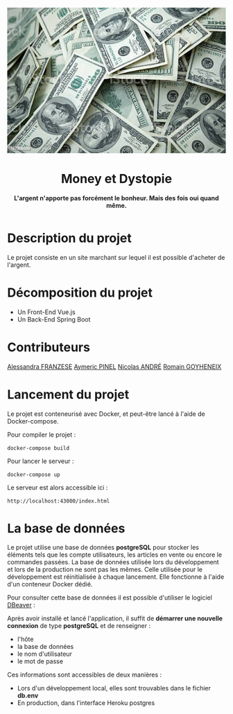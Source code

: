 <div align="center" style="margin-bottom:50px">

[![Money et Dystopie](moneyetdystopie-logo.jpg)](https://github.com/M2DL-IVVQ-DevOps/ivvq-projet-2021-money-et-dystopie)

# **Money et Dystopie**

**L'argent n'apporte pas forcément le bonheur. Mais des fois oui quand même.**

</div>

# Description du projet

Le projet consiste en un site marchant sur lequel il est possible d'acheter de l'argent.

# Décomposition du projet

* Un Front-End Vue.js
* Un Back-End Spring Boot

# Contributeurs

[Alessandra FRANZESE](https://github.com/NinaNekonoran)
[Aymeric PINEL](https://github.com/amplul)
[Nicolas ANDRÉ](https://github.com/iomega11)
[Romain GOYHENEIX](https://github.com/vandorz)

# Lancement du projet

Le projet est conteneurisé avec Docker, et peut-être lancé à l'aide de Docker-compose.

Pour compiler le projet :
```console
docker-compose build
```

Pour lancer le serveur :

```console
docker-compose up
```

Le serveur est alors accessible ici :
```console
http://localhost:43000/index.html
```

# La base de données

Le projet utilise une base de données **postgreSQL** pour stocker les éléments tels que les compte utilisateurs, les articles en vente ou encore le commandes passées.
La base de données utilisée lors du développement et lors de la production ne sont pas les mêmes.
Celle utilisée pour le développement est réinitialisée à chaque lancement. Elle fonctionne à l'aide d'un conteneur Docker dédié.

Pour consulter cette base de données il est possible d'utiliser le logiciel [DBeaver](https://dbeaver.io/) :

Après avoir installé et lancé l'application, il suffit de **démarrer une nouvelle connexion** de type **postgreSQL** et de renseigner :
* l'hôte
* la base de données
* le nom d'utilisateur
* le mot de passe

Ces informations sont accessibles de deux manières :

* Lors d'un développement local, elles sont trouvables dans le fichier **db.env**
* En production, dans l'interface Heroku postgres